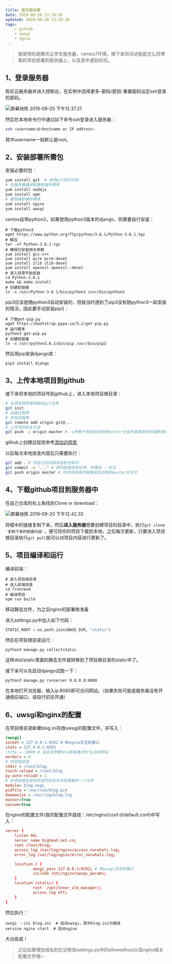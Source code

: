 ```yaml
---
title: 服务器部署
date: 2019-09-20 13:19:16
updated: 2019-09-20 13:19:16
tags:
    - github
    - uwsgi
    - nginx
---
```

> 我使用的是腾讯云学生服务器，centos7环境，接下来将详述我是怎么将博客的项目部署到服务器上，以及其中遇到的坑。

## 1、登录服务器

购买云服务器并进入控制台，在实例中选择更多-密码/密钥-重置密码设定ssh登录的密码。

![屏幕快照 2019-09-20 下午12.37.21](https://tva1.sinaimg.cn/large/006y8mN6gy1g75voy16t0j30850ant92.jpg)

然后在本地命令行中通过如下命令ssh登录进入服务器：

```bash
ssh <username>@<hostname or IP address>
```

其中username一般默认是root。

## 2、安装部署所需包

安装必要的包：

```bash
yum install git  # 使用git同步代码
# 在服务器编译构建前端所需库
yum install nodejs
yum install npm
# 服务器部署所需库
yum install nginx
yum install uwsgi
```

centos自带python2，如果想用python3版本的django，则需要自行安装：

```shell
# 下载python3
wget https://www.python.org/ftp/python/3.6.1/Python-3.6.1.tgz
# 解压
tar -xf Python-3.6.1.tgz
# 确保已安装相关依赖
yum install gcc-c++
yum install pcre pcre-devel
yum install zlib zlib-devel
yum install openssl openssl--devel
# 进入目录开始安装
cd Python-3.6.1
make && make install
# 创建软链接
ln -s /usr/Python-3.6.1/bin/python3 /usr/bin/python3
```

pip3应该是随python3自动安装的，但我当时遇到了pip3没有随python3一起安装的情况，因此要手动安装pip3：

```shell
# 下载get-pip.py
wget https://bootstrap.pypa.io/3.2/get-pip.py
# 运行脚本
python3 get-pip.py
# 创建软链接
ln -s /usr/python3.6.1/bin/pip /usr/bin/pip3
```

然后用pip安装django库：

```bash
pip3 install django
```

## 3、上传本地项目到github

接下来将本地的项目传到github上，进入本地项目根目录：

```bash
# 在项目根目录初始化git仓库
git init
# 创建远程库
# 添加远程库
git remote add origin git@...
# 上传项目到主分支
git push -u origin master # -u参数不但会把本地的master分支内容推送的远程新的master分支，还会把本地的master分支和远程的master分支关联起来，以后的push可以不用该参数
```

github上创建远程库参考[添加远程库](https://www.liaoxuefeng.com/wiki/896043488029600/898732864121440)

以后每次本地改变内容后只需要执行：

```bash
git add . # 将变化的内容添加到仓库中
git commit -m "..." # 把内容提交到仓库，并增加...标注
git push origin master # 将本地仓库内容推送到远程的master分支中
```

## 4、下载github项目到服务器中

在自己仓库的右上角找到Clone or download：

![屏幕快照 2019-09-20 下午12.42.33](https://tva1.sinaimg.cn/large/006y8mN6gy1g75vv6is3qj30ck0693z5.jpg)

将框中的链接复制下来，然后**进入服务器**想要创建项目的目录中，执行`git clone '复制下来的链接内容'`，便可将你的项目下载到本地，之后每次更新，只要进入项目根目录执行`git pull`就可以对项目内容进行更新了。

## 5、项目编译和运行

编译前端：

```shell
# 进入项目根目录
# 进入前端目录
cd frontend
# 编译项目
npm run build
```

移动静态文件，为之后nginx的部署做准备

进入settings.py中加入如下代码：

```python
STATIC_ROOT = os.path.join(BASE_DIR, "static")
```

然后在项目根目录运行：

```shell
python3 manage.py collectstatic
```

这样dist/static里面的静态文件就转移到了项目根目录的static中了。

接下来可以先启动django试跑一下：

```shell
python3 manage.py runserver 0.0.0.0:8080
```

在本地打开浏览器，输入ip:8080即可访问网站。（如果失败可能是服务器没有开通相应端口，请自行前往开通）

## 6、uwsgi和nginx的配置

在项目根目录新建blog.ini存放uwsgi的配置文件，并写入：

```ini
[uwsgi]
socket = 127.0.0.1:9292 # 和nginx交互的接口
stats = 127.0.0.1:9293
;http = :8000 # 设定该参数可以直接通过http访问网站
workers = 4
# 项目根目录
chdir = /root/blog
touch-reload = /root/blog
py-auto-reload = 1
# 在项目跟目录和项目同名的文件夹里面的一个文件
module= blog.wsgi
pidfile = /var/run/blog.pid
daemonize = /var/log/blog.log
master=True
vacuum=true
```

在nginx的配置文件(我的配置文件路径：/etc/nginx/conf.d/default.conf)中写入：

```conf
server {
    listen 80;
    server_name bighead.net.cn;
    root /root/blog;
    access_log /var/log/nginx/access_narwhals.log;
    error_log /var/log/nginx/error_narwhals.log;

    location / {
            uwsgi_pass 127.0.0.1:9292; # 和uwsgi交互的接口
            include /etc/nginx/uwsgi_params;
    }
    location /static/ {
            root  /opt/inner_ulb_manager/;
            access_log off;
    }
}
```

然后执行：

```shell
uwsgi --ini blog.ini  # 启动uwsgi，其中blog.ini为路径
service nginx start  # 启动nginx
```

大功告成！

> 之后如果增加域名别忘记修改settings.py中的allowedhost以及nginx相关配置文件哦~